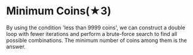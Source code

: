 # Minimum Coins(★3)

By using the condition 'less than 9999 coins', we can construct a double loop with fewer iterations and perform a brute-force search to find all possible combinations. The minimum number of coins among them is the answer.
